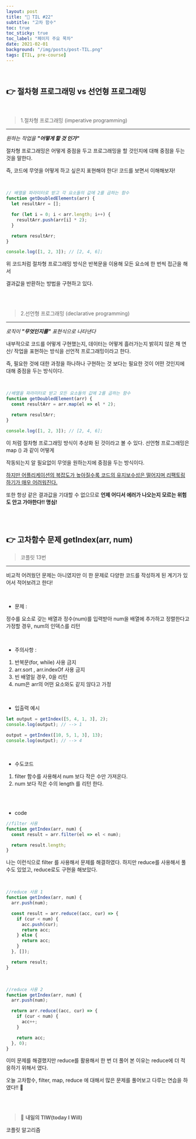 ```yaml
---
layout: post
title: "📅 TIL #22"
subtitle: "고차 함수"
toc: true
toc_sticky: true
toc_label: "페이지 주요 목차"
date: 2021-02-01
background: "/img/posts/post-TIL.png"
tags: [TIL, pre-course]
---
```


<br/>

## 👉 절차형 프로그래밍 vs 선언형 프로그래밍

<br/>

> 1.절차형 프로그래밍 (imperative programming)
---

_원하는 작업을 **"어떻게 할 것 인가"**_

절차형 프로그래밍은 어떻게 중점을 두고 프로그래밍을 할 것인지에 대해 중점을 두는 것을 말한다.

즉, 코드에 무엇을 어떻게 하고 싶은지 표현해야 한다! 코드를 보면서 이해해보자!

<br/>

```js
// 배열을 파라미터로 받고 각 요소들의 값에 2를 곱하는 함수
function getDoubledElements(arr) {
  let resultArr = [];

  for (let i = 0; i < arr.length; i++) {
    resultArr.push(arr[i] * 2);
  }

  return resultArr;
}

console.log([1, 2, 3]); // [2, 4, 6];
```

위 코드처럼 절차형 프로그래밍 방식은 반복문을 이용해 모든 요소에 한 번씩 접근을 해서

결과값을 반환하는 방법을 구현하고 있다.

<br/>
<br/>

> 2.선언형 프로그래밍 (declarative programming)
---

_로직이 **"무엇인지를"** 표현식으로 나타낸다_

내부적으로 코드를 어떻게 구현했는지, 데이터는 어떻게 흘러가는지 밝히지 않은 채 연산/ 작업을 표현하는 방식을 선언적 프로그래밍이라고 한다.

즉, 필요한 것에 대한 과정을 하나하나 구현하는 것 보다는 필요한 것이 어떤 것인지에 대해 중점을 두는 방식이다.

<br/>

```js
//배열을 파라미터로 받고 모든 요소들의 값에 2를 곱하는 함수
function getDoubledElement(arr) {
  const resultArr = arr.map(el => el * 2);

  return resultArr;
}

console.log([1, 2, 3]); // [2, 4, 6];
```

이 처럼 절차형 프로그래밍 방식이 추상화 된 것이라고 볼 수 있다. 선언형 프로그래밍은 map () 과 같이 어떻게

작동되는지 알 필요없이 무엇을 원하는지에 중점을 두는 방식이다.

<u>하지만 어플리케이션의 복잡도가 높아질수록 코드의 유지보수성은 떨어지며 리팩토링하기가 매우 어려워진다.</u>

또한 항상 같은 결과값을 기대할 수 없으므로 **언제 어디서 에러가 나오는지 모르는 위험도 안고 가야한다!! 명심!**

<br/>
<br/>

## 👉 고차함수 문제 getIndex(arr, num)

> 코플릿 13번
---

비교적 어려웠던 문제는 아니였지만 이 한 문제로 다양한 코드를 작성하게 된 계기가 있어서 적어보려고 한다!

<br/>

- 문제 :

정수를 요소로 갖는 배열과 정수(num)를 입력받아 num을 배열에 추가하고 정렬한다고 가정할 경우, num의 인덱스를 리턴

<br/>

- 주의사항 :

1. 반복문(for, while) 사용 금지
2. arr.sort , arr.indexOf 사용 금지
3. 빈 배열일 경우, 0을 리턴
4. num은 arr의 어떤 요소와도 같지 않다고 가정

<br/>

- 입출력 예시

```js
let output = getIndex([5, 4, 1, 3], 2);
console.log(output); // --> 1

output = getIndex([10, 5, 1, 3], 13);
console.log(output); // --> 4
```

<br/>

- 수도코드

1. filter 함수를 사용해서 num 보다 작은 수만 가져온다.
2. num 보다 작은 수의 length 를 리턴 한다.

<br/>
<br/>

- code

```js
//filter 사용
function getIndex(arr, num) {
  const result = arr.filter(el => el < num);

  return result.length;
}
```

나는 이런식으로 filter 를 사용해서 문제를 해결하였다. 하지만 reduce를 사용해서 풀 수도 있었고, reduce로도 구현을 해보았다.

<br/>

```js
//reduce 사용 1
function getIndex(arr, num) {
  arr.push(num);

  const result = arr.reduce((acc, cur) => {
    if (cur < num) {
      acc.push(cur);
      return acc;
    } else {
      return acc;
    }
  }, []);

  return result;
}
```

<br/>

```js
//reduce 사용 2
function getIndex(arr, num) {
  arr.push(num);

  return arr.reduce((acc, cur) => {
    if (cur < num) {
      acc++;
    }

    return acc;
  }, 0);
}
```

이미 문제를 해결했지만 reduce를 활용해서 한 번 더 풀어 본 이유는 reduce에 더 적응하기 위해서 였다.

오늘 고차함수, filter, map, reduce 에 대해서 많은 문제를 풀어보고 다루는 연습을 하였다!! :muscle:

<br/>
<br/>

> 👊 **내일의 TIW(today I Will)**

코플릿 알고리즘
